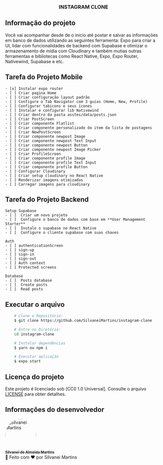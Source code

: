 <h3 align="center">
    INSTAGRAM CLONE
</h3>

## Informação do projeto

Você vai acompanhar desde de o inicio até postar e salvar as informações em banco de dados utilizando as seguintes ferramenta: Expo para criar a UI, lidar com funcionalidades de backend com Supabase e otimizar o armazenamento de mídia com Cloudinary e também mutias outras ferramentas e bibliotecas como React Native, Expo, Expo Router, Nativewind, Supabase e etc.

## Tarefa do Projeto Mobile

    - [x] Instalar expo router
    - [ ] Criar pagina Home
    - [ ] Criar configuração layout padrão
    - [ ] Configure o Tab Navigator com 3 guias (Home, New, Profile)
    - [ ] Configurar tabicons e seus ícones
    - [ ] Instalar e configurar lib Nativewind
    - [ ] Criar dentro da pasta asstes/data/posts.json
    - [ ] Criar PostScreen
    - [ ] Criar componente Flatlist
    - [ ] Criar componente personalizado do item da lista de postagens
    - [ ] Criar NewPostScreen
    - [ ] Criar componente newpost Image
    - [ ] Criar componente newpost Text Input
    - [ ] Criar componente newpost Button
    - [ ] Criar componente newpost Image Picker
    - [ ] Criar ProfileScreen
    - [ ] Criar componente profile Image
    - [ ] Criar componente profile Text Input
    - [ ] Criar componente profile Button
    - [ ] Configurar Cloudinary
    - [ ] Criar setup cloudinary no React Native
    - [ ] Renderizar imagens otimizadas
    - [ ] Carregar imagens para cloudinary

## Tarefa do Projeto Backend

    Setup Supabase
    - [ ]  Criar um novo projeto
    - [ ]  Configure o banco de dados com base em **User Management Starter**
    - [ ]  Instale o supabase no React Native
    - [ ]  Configure o cliente supabase com suas chaves

    Auth
    - [ ] authenticationScreen
    - [ ] sign-up
    - [ ] sign-in
    - [ ] sign-out
    - [ ] Auth context
    - [ ] Protected screens

    Database
    - [ ]  Posts database
    - [ ]  Create posts
    - [ ]  Read posts

## Executar o arquivo

```bash
    # Clone o Repositório:
    $ git clone https://github.com/SilvaneiMartins/instagram-clone

    # Entre no Diretório:
    cd instagram-clone

    # Instalar dependências
    $ yarn ou npm i

    # Executar aplicação
    $ expo start
```

## Licença do projeto

Este projeto é licenciado sob [CC0 1.0 Universal]. Consulte o arquivo [LICENSE](https://github.com/SilvaneiMartins/instagram-clone/blob/master/LICENSE) para obter detalhes.

## Informações do desenvolvedor

<a href="https://github.com/SilvaneiMartins">
    <img
        style="border-radius:50%"
        src="https://github.com/SilvaneiMartins.png"
        width="100px;"
        alt="Silvanei Martins"
    />
    <br />
    <sub>
        <b>Silvanei de Almeida Martins</b>
    </sub>
</a>
     <a href="https://github.com/SilvaneiMartins" title="Silvanei martins" >
 </a>
<br />
🚀 Feito com ❤️ por Silvanei Martins
